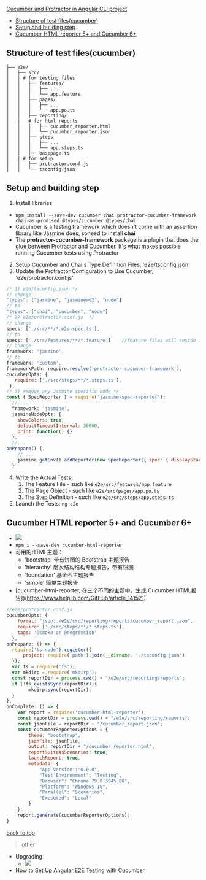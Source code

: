 [Cucumber and Protractor in Angular CLI project](#top)

- [Structure of test files(cucumber)](#structure-of-test-filescucumber)
- [Setup and building step](#setup-and-building-step)
- [Cucumber HTML reporter 5+ and Cucumber 6+](#cucumber-html-reporter-5-and-cucumber-6)

## Structure of test files(cucumber)

```shell
├── e2e/
│   ├── src/
│   | # for testing files
│   │   ├── features/
│   │   │   ├── ...
│   │   │   └── app.feature
│   │   ├── pages/
│   │   │   ├── ...
│   │   │   └── app.po.ts
│   │   ├── reporting/
│   |   # for html reports
│   │   │   ├── cucumber_reporter.html
│   │   │   └── cucumber_reporter.json
│   │   ├── steps
│   │   │   ├── ...
│   │   │   └── app.steps.ts
│   │   ├── basepage.ts
│   | # for setup
│   │   ├── protractor.conf.js
│   │   └── tsconfig.json
```

## Setup and building step

1. Install libraries
  - `npm install --save-dev cucumber chai protractor-cucumber-framework chai-as-promised @types/cucumber @types/chai`
  - Cucumber is a testing framework which doesn't come with an assertion library like Jasmine does, soneed to install **chai**
  - The **protractor-cucumber-framework** package is a plugin that does the glue between Protractor and Cucumber. It's what makes possible running Cucumber tests using Protractor
2. Setup Cucumber and Chai's Type Definition Files, 'e2e/tsconfig.json'
3. Update the Protractor Configuration to Use Cucumber, 'e2e/protractor.conf.js'

```javascript
/* 1) e2e/tsconfig.json */
// change
"types": ["jasmine", "jasminewd2", "node"]
// to
"types": ["chai", "cucumber", "node"]
/* 2) e2e/protractor.conf.js  */
// change
specs: ['./src/**/*.e2e-spec.ts'],
// to
specs: ['./src/features/**/*.feature']    //feature files will reside in the e2e/src/features folder
// change
framework: 'jasmine',
// to
framework: 'custom',
frameworkPath: require.resolve('protractor-cucumber-framework'),
cucumberOpts: {
   require: ['./src/steps/**/*.steps.ts'],
 },
/* 3) remove any Jasmine specific code */
const { SpecReporter } = require('jasmine-spec-reporter');
  //....
  framework: 'jasmine',
  jasmineNodeOpts: {
    showColors: true,
    defaultTimeoutInterval: 30000,
    print: function() {}
  },
  //...
onPrepare() {
    // ...
    jasmine.getEnv().addReporter(new SpecReporter({ spec: { displayStacktrace: true } }));
  }
```

4. Write the Actual Tests
   1. The Feature File - such like `e2e/src/features/app.feature`
   2. The Page Object - such like `e2e/src/pages/app.po.ts`
   3. The Step Definition - such like `e2e/src/steps/app.steps.ts`
5. Launch the Tests: `ng e2e`

## Cucumber HTML reporter 5+ and Cucumber 6+

- ![](https://i.imgur.com/XFRvMH6.png)
- `npm i --save-dev cucumber-html-reporter`
- 可用的HTML主题：
  - 'bootstrap'  带有饼图的 Bootstrap 主题报告
  - 'hierarchy'  层次结构结构专题报告，带有饼图
  - 'foundation' 基金会主题报告
  - 'simple'     简单主题报告
- [cucumber-html-reporter, 在三个不同的主题中，生成 Cucumber HTML报告])(https://www.helplib.com/GitHub/article_141521)

```javascript
//e2e/protractor.conf.js
cucumberOpts: {
    format: "json:./e2e/src/reporting/reports/cucumber_report.json",
    require: ['./src/steps/**/*.steps.ts'],
    tags: '@smoke or @regression'
  },
onPrepare: () => {
  require('ts-node').register({
      project: require('path').join(__dirname, './tsconfig.json')
  });
  var fs = require('fs');
  var mkdirp = require('mkdirp');
  const reportDir = process.cwd() + "/e2e/src/reporting/reports";
  if (!fs.existsSync(reportDir)){
        mkdirp.sync(reportDir);
  }
},
onComplete: () => {
    var report = require('cucumber-html-reporter');
    const reportDir = process.cwd() + "/e2e/src/reporting/reports";
    const jsonFile = reportDir + "/cucumber_report.json";
    const cucumberReporterOptions = {
        theme: "bootstrap",
        jsonFile: jsonFile,
        output: reportDir + "/cucumber_reporter.html",
        reportSuiteAsScenarios: true,
        launchReport: true,
        metadata: {
            "App Version":"0.0.0",
            "Test Environment": "Testing",
            "Browser": "Chrome 79.0.3945.88",
            "Platform": "Windows 10",
            "Parallel": "Scenarios",
            "Executed": "Local"
        }
    };
    report.generate(cucumberReporterOptions);
}
```

[back to top](#top)

> other
- Upgrading
  - ![](https://i.imgur.com/09LLGLC.png)
- [How to Set Up Angular E2E Testing with Cucumber](https://www.amadousall.com/angular-e2e-with-cucumber/)
